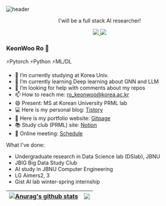 ![header](https://capsule-render.vercel.app/api?type=waving&color=auto&height=300&section=header&text=Welcome&fontSize=90&animation=fadeIn&fontAlignY=38&desc=ROKO's%20github&descAlignY=51&descAlign=62)
<p align='center'> I'will be a full stack AI researcher! </p>
<p align='center'>
  <a href="https://ro-ko.tistory.com">
    <img src="https://img.shields.io/badge/Blog-%23F7DF1E.svg?&style=flat-square"/>
  </a>
  <a href="https://hits.seeyoufarm.com"><img src="https://hits.seeyoufarm.com/api/count/incr/badge.svg?url=https%3A%2F%2Fgithub.com%2Fro-ko%2Fhit-counter&count_bg=%2379C83D&title_bg=%23555555&icon=&icon_color=%23E7E7E7&title=hits&edge_flat=true"/>
  </a>
</p>

### KeonWoo Ro 👋

⚡Pytorch ⚡Python ⚡ML/DL 
<!--
**ro-ko/ro-ko** is a ✨ _special_ ✨ repository because its `README.md` (this file) appears on your GitHub profile.

Here are some ideas to get you started:

- 🔭 I’m expected to graduate from Jeonbuk Univ. (B.D.)
- 🌱 I’m currently learning Deep learning with graph
- 👯 I’m looking to collaborate on ...
- 🤔 I’m looking for help with comments for my repo
- 💬 Ask me about ...
- 📫 How to reach me: 201719987@jbnu.ac.kr
- 😄 Pronouns: ...
- ⚡ Fun fact: ...
-->

- 🔭 I’m currently studying at Korea Univ.
- 🌱 I’m currently learning Deep learning about GNN and LLM
- 🤔 I’m looking for help with comments about my repos
- 📫 How to reach me: ro_keonwoo@korea.ac.kr 
- 😄 Present: MS at Korean University PRML lab
- 💻 Here is my personal blog: <a href="https://ro-ko.tistory.com" target="_blank">Tistory</a>
- 📄 Here is my portfolio website: <a href="https://ro-ko.github.io" target="_blank">Gitpage</a>
- 📚 Study club (PRML) site: <a href="bit.ly/prml" target="_blank">Notion</a>
- 💬 Online meeting: <a href="https://whattime.co.kr/keonwooroh" target="_blank">Schedule</a>

What I've done:
- Undergraduate research in Data Science lab (DSlab), JBNU
- JBIG Big Data Study Club
- AI study in JBNU Computer Engineering
- LG Aimers2, 3
- Gist AI lab winter-spring internship


| <a href="https://github.com/anuraghazra/github-readme-stats"><img align="center" src="https://github-readme-stats.vercel.app/api?username=ro-ko&show_icons=true&include_all_commits=true&theme=buefy&hide_border=true" alt="Anurag's github stats" /></a> | <a href="https://github.com/anuraghazra/github-readme-stats"><img align="center" src="https://github-readme-stats.vercel.app/api/top-langs/?username=ro-ko&layout=compact&theme=buefy&hide_border=true" /></a> |
| ------------- | ------------- |
